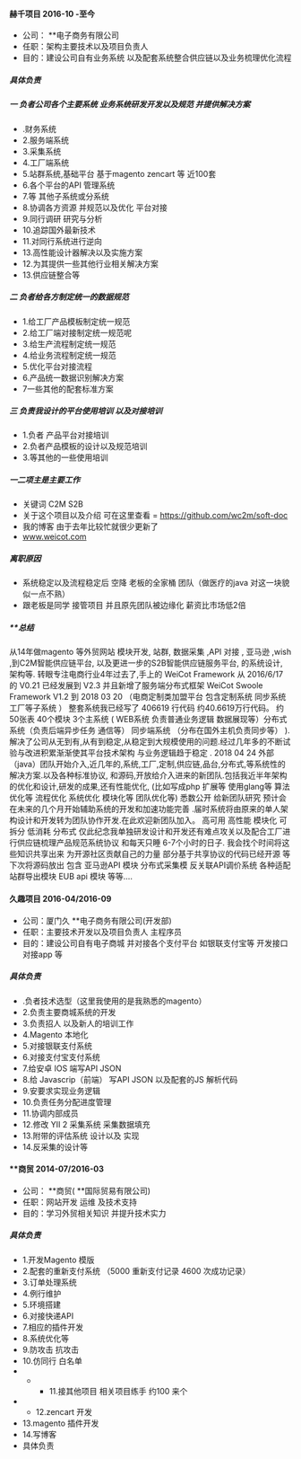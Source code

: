 #### 赫千项目   2016-10 -至今
- 公司： **电子商务有限公司
- 任职：架构主要技术以及项目负责人
- 目的：建设公司自有业务系统 以及配套系统整合供应链以及业务梳理优化流程

##### 具体负责

##### 一 负者公司各个主要系统 业务系统研发开发以及规范 并提供解决方案

- .财务系统
- 2.服务端系统
- 3.采集系统
- 4.工厂端系统
- 5.站群系统,基础平台 基于magento zencart 等 近100套
- 6.各个平台的API 管理系统
- 7.等 其他子系统或分系统
- 8.协调各方资源 并规范以及优化 平台对接
- 9.同行调研  研究与分析
- 10.追踪国外最新技术
- 11.对同行系统进行逆向
- 13.高性能设计器解决以及实施方案
- 12.为其提供一些其他行业相关解决方案
- 13.供应链整合等

##### 二 负者给各方制定统一的数据规范

- 1.给工厂产品模板制定统一规范
- 2.给工厂端对接制定统一规范呢
- 3.给生产流程制定统一规范
- 4.给业务流程制定统一规范
- 5.优化平台对接流程
- 6.产品统一数据识别解决方案
- 7一些其他的配套标准方案

##### 三 负责我设计的平台使用培训 以及对接培训

- 1.负者 产品平台对接培训
- 2.负者产品模板的设计以及规范培训
- 3.等其他的一些使用培训 


##### 一二项主是主要工作  
- 关键词 C2M S2B
- 关于这个项目以及介绍  可在这里查看
= https://github.com/wc2m/soft-doc
- 我的博客 由于去年比较忙就很少更新了
- www.weicot.com


##### 离职原因
-  系统稳定以及流程稳定后  空降 老板的全家桶  团队（做医疗的java  对这一块貌似一点不熟） 
-  跟老板是同学 接管项目   并且原先团队被边缘化   薪资比市场低2倍  


#####  **总结
从14年做magento 等外贸网站 模块开发, 站群, 数据采集 ,API 对接 , 亚马逊 ,wish ,到C2M智能供应链平台, 以及更进一步的S2B智能供应链服务平台, 的系统设计, 架构等.
转眼专注电商行业4年过去了,手上的 WeiCot Framework 从 2016/6/17 的 V0.21 已经发展到 V2.3 并且新增了服务端分布式框架 WeiCot Swoole Framework V1.2
到 2018 03 20 （电商定制类加盟平台 包含定制系统 同步系统 工厂等子系统 ） 整套系统我已经写了 406619 行代码 约40.6619万行代码。
约50张表 40个模块 3个主系统 ( WEB系统 负责普通业务逻辑 数据展现等）分布式系统（负责后端异步任务 通信等） 同步端系统 （分布在国外主机负责同步等） ).
解决了公司从无到有,从有到稳定,从稳定到大规模使用的问题.经过几年多的不断试验与改进积累渐渐使其平台技术架构 与业务逻辑趋于稳定 .
2018 04 24 外部（java）团队开始介入,近几年的,系统,工厂,定制,供应链,品台,分布式,等系统性的解决方案.以及各种标准协议, 和源码,开放给介入进来的新团队.包括我近半年架构的优化和设计,研发的成果,还有性能优化,
(比如写成php 扩展等 使用glang等 算法优化等 流程优化 系统优化 模块化等 团队优化等) 悉数公开 给新团队研究
预计会在未来的几个月开始辅助系统的开发和加速功能完善 .届时系统将由原来的单人架构设计和开发转为团队协作开发.在此欢迎新团队加入。
高可用 高性能 模块化 可拆分 低消耗 分布式
仅此纪念我单独研发设计和开发还有难点攻关以及配合工厂进行供应链梳理产品规范系统协议 和每天只睡 6-7个小时的日子.
我会找个时间将这些知识共享出来 为开源社区贡献自己的力量 部分基于共享协议的代码已经开源 等下次将源码放出
包含 亚马逊API 模块 分布式采集模 反关联API调价系统 各种适配站群导出模块 EUB api 模块 等等….



#### 久趣项目 2016-04/2016-09

- 公司：厦门久 **电子商务有限公司(开发部)
-  任职：主要技术开发以及项目负责人 主程序员
- 目的：建设公司自有电子商城 并对接各个支付平台 如银联支付宝等  开发接口对接app 等

##### 具体负责

- .负者技术选型（这里我使用的是我熟悉的magento）
- 2.负责主要商城系统的开发
- 3.负责招人 以及新人的培训工作
- 4.Magento 本地化   
- 5.对接银联支付系统  
- 6.对接支付宝支付系统  
- 7.给安卓 IOS 端写API JSON
- 8.给 Javascrip（前端） 写API  JSON  以及配套的JS 解析代码
- 9.安要求实现业务逻辑
- 10.负责任务分配进度管理   
- 11.协调内部成员  
- 12.修改 YII 2 采集系统 采集数据填充
- 13.附带的评估系统 设计以及 实现
- 14.反采集的设计等


#### **商贸   2014-07/2016-03

- 公司： **商贸( **国际贸易有限公司)
- 任职：网站开发 运维 及技术支持
- 目的：学习外贸相关知识 并提升技术实力

##### 具体负责
- 1.开发Magento  模版   
- 2.配套的重新支付系统   （5000 重新支付记录   4600 次成功记录）
- 3.订单处理系统   
- 4.例行维护  
- 5.环境搭建  
- 6.对接快递API  
- 7.相应的插件开发  
- 8.系统优化等  
- 9.防攻击 抗攻击
- 10.仿同行 白名单
- - - 11.接其他项目 相关项目练手  约100 来个
- - 12.zencart 开发
- 13.magento 插件开发
- 14.写博客
- 具体负责




 








 
 
